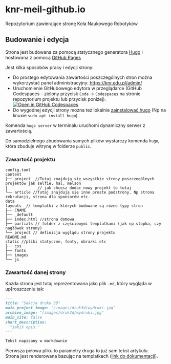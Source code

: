 # knr-meil-github.io

Repozytorium zawierające stronę Koła Naukowego Robotyków

## Budowanie i edycja

Strona jest budowana za pomocą statycznego generatora [Hugo](https://gohugo.io/) i hostowana z pomocą [GitHub Pages](https://pages.github.com/)

Jest kilka sposobów pracy i edycji strony:

- Do prostego edytowania zawartości poszczególnych stron można wykorzystać panel administracyjny: https://knr.edu.pl/admin/
- Uruchomienie GitHubowego edytora w przeglądarce (GitHub Codespaces - zielony przycisk `Code` -> `Codespaces` na stronie repozytorium projektu lub przycisk poniżej).  
  [![Open in GitHub Codespaces](https://github.com/codespaces/badge.svg)](https://codespaces.new/alltheplaces/alltheplaces)
- Do wygodnej edycji strony można też lokalnie [zainstalować hugo](https://gohugo.io/installation/) (Np na linuxie `sudo apt install hugo`)

Komenda `hugo server` w terminalu uruchomi dynamiczny serwer z zawartością.

Do samodzielnego zbudowania samych plików wystarczy komenda `hugo`, która zbuduje witrynę w folderze `public`.

### Zawartość projektu

```tree
config.toml
content
├── project  //Tutaj znajdują się wszystkie strony poszczególnych projektów jak selfie, hal, melson
|             // jak chcesz dodać nowy projekt to tutaj
└── article //Tutaj znajdują się inne proste podstrony. Np strona rekrutacji, strona dla sponsorów etc.
data
layouts  // templatki z których budowane są różne typy stron
├── CNAME
├── _default
├── index.html //strona domowa
├── partials // folder z częściowymi templatkami (jak np stopka, czy nagłówek strony)
└── project // definicja wyglądu strony projektu
README.md
static //pliki statyczne, fonty, obrazki etc
├── css
├── fonts
├── images
└── js
```

### Zawartość danej strony

Każda strona jest tutaj reprezentowana jako plik `.md`, który wygląda w up[roszczeniu tak:

```md
---
title: "Sekcja druku 3D"
main_project_image: "/images/druk3d/wydruki.jpg"
archive_image: "/images/druk3d/wydruki.jpg"
main_site: false
short_description:
  "jakiś opis."
---

Tekst napisany w markdownie
```

Pierwsza połowa pliku to parametry druga to już sam tekst artykułu.  
Strona jest renderowana bazując na templatkach ([link do dokumentacji](https://gohugo.io/templates/introduction/)).